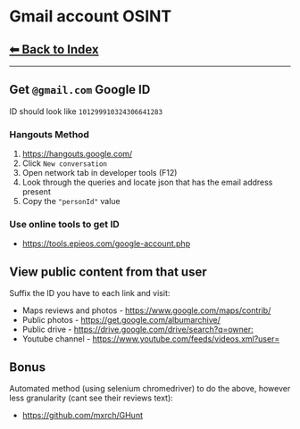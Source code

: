 
# Gmail account OSINT

## [⬅ Back to Index](../README.md)

---

## Get `@gmail.com` Google ID

ID should look like `101299910324306641283`

### Hangouts Method

1. https://hangouts.google.com/
2. Click `New conversation`
3. Open network tab in developer tools (F12)
4. Look through the queries and locate json that has the email address present
5. Copy the `"personId"` value

### Use online tools to get ID

* <https://tools.epieos.com/google-account.php>

## View public content from that user

Suffix the ID you have to each link and visit:

* Maps reviews and photos - <https://www.google.com/maps/contrib/>
* Public photos - <https://get.google.com/albumarchive/>
* Public drive - <https://drive.google.com/drive/search?q=owner:>
* Youtube channel - <https://www.youtube.com/feeds/videos.xml?user=>

## Bonus

Automated method (using selenium chromedriver) to do the above, however less granularity (cant see their reviews text):

* <https://github.com/mxrch/GHunt>
